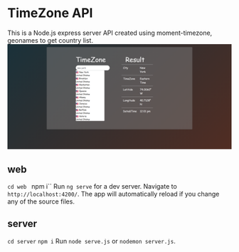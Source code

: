 # TimeZone API
This is a Node.js express server API created using moment-timezone, geonames to get country list.
![Alt text](ss.png "Title")

## web
`cd web` `
`npm i``
Run `ng serve` for a dev server. Navigate to `http://localhost:4200/`. The app will automatically reload if you change any of the source files.

## server
`cd server` 
`npm i`
Run `node serve.js` or `nodemon server.js`.
